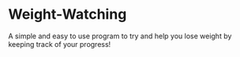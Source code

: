 # Weight-Watching
A simple and easy to use program to try and help you lose weight by keeping track of your progress!
